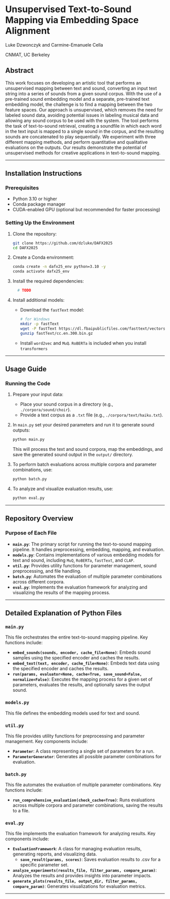 # Unsupervised Text-to-Sound Mapping via Embedding Space Alignment


Luke Dzwonczyk and Carmine-Emanuele Cella

CNMAT, UC Berkeley


## Abstract
This work focuses on developing an artistic tool that performs an unsupervised mapping between text and sound, converting an input text string into a series of sounds from a given sound corpus. With the use of a pre-trained sound embedding model and a separate, pre-trained text embedding model, the challenge is to find a mapping between the two feature spaces. Our approach is unsupervised, which removes the need for labeled sound data, avoiding potential issues in labeling musical data and allowing any sound corpus to be used with the system. The tool performs the task of text-to-sound retrieval, creating a soundfile in which each word in the text input is mapped to a single sound in the corpus, and the resulting sounds are concatenated to play sequentially. We experiment with three different mapping methods, and perform quantitative and qualitative evaluations on the outputs. Our results demonstrate the potential of unsupervised methods for creative applications in text-to-sound mapping.

---

## Installation Instructions

### Prerequisites
- Python 3.10 or higher
- Conda package manager
- CUDA-enabled GPU (optional but recommended for faster processing)

### Setting Up the Environment
1. Clone the repository:
   ```bash
   git clone https://github.com/dzluke/DAFX2025
   cd DAFX2025
   ```

2. Create a Conda environment:
   ```bash
   conda create -n dafx25_env python=3.10 -y
   conda activate dafx25_env
   ```

3. Install the required dependencies:
   ```bash
     # TODO
   ```

4. Install additional models:
   - Download the `fastText` model:
     ```bash
     # for Windows
     mkdir -p fastText
     wget -P fastText https://dl.fbaipublicfiles.com/fasttext/vectors-crawl/cc.en.300.bin.gz
     gunzip fastText/cc.en.300.bin.gz
     ```
   - Install `word2vec` and `MuQ`. `RoBERTa` is included when you install `transformers`

---

## Usage Guide

### Running the Code
1. Prepare your input data:
   - Place your sound corpus in a directory (e.g., `./corpora/sound/choir`).
   - Provide a text corpus as a `.txt` file (e.g., `./corpora/text/haiku.txt`).

2. In `main.py` set your desired parameters and run it to generate sound outputs:
   ```bash
   python main.py
   ```
   This will process the text and sound corpora, map the embeddings, and save the generated sound output in the `output/` directory.

3. To perform batch evaluations across multiple corpora and parameter combinations, use:
   ```bash
   python batch.py
   ```

4. To analyze and visualize evaluation results, use:
   ```bash
   python eval.py
   ```

---

## Repository Overview

### Purpose of Each File
- **`main.py`**: The primary script for running the text-to-sound mapping pipeline. It handles preprocessing, embedding, mapping, and evaluation.
- **`models.py`**: Contains implementations of various embedding models for text and sound, including `MuQ`, `RoBERTa`, `fastText`, and `CLAP`.
- **`util.py`**: Provides utility functions for parameter management, sound preprocessing, and file handling.
- **`batch.py`**: Automates the evaluation of multiple parameter combinations across different corpora.
- **`eval.py`**: Implements the evaluation framework for analyzing and visualizing the results of the mapping process.

---

## Detailed Explanation of Python Files

### `main.py`
This file orchestrates the entire text-to-sound mapping pipeline. Key functions include:
- **`embed_sounds(sounds, encoder, cache_file=None)`**: Embeds sound samples using the specified encoder and caches the results.
- **`embed_text(text, encoder, cache_file=None)`**: Embeds text data using the specified encoder and caches the results.
- **`run(params, evaluator=None, cache=True, save_sound=False, normalize=False)`**: Executes the mapping process for a given set of parameters, evaluates the results, and optionally saves the output sound.

### `models.py`
This file defines the embedding models used for text and sound.

### `util.py`
This file provides utility functions for preprocessing and parameter management. Key components include:
- **`Parameter`**: A class representing a single set of parameters for a run.
- **`ParameterGenerator`**: Generates all possible parameter combinations for evaluation.

### `batch.py`
This file automates the evaluation of multiple parameter combinations. Key functions include:
- **`run_comprehensive_evaluation(check_cache=True)`**: Runs evaluations across multiple corpora and parameter combinations, saving the results to a file.

### `eval.py`
This file implements the evaluation framework for analyzing results. Key components include:
- **`EvaluationFramework`**: A class for managing evaluation results, generating reports, and visualizing data.
  - **`save_result(params, scores)`**: Saves evaluation results to .csv for a specific parameter set.
- **`analyze_experiments(results_file, filter_params, compare_param)`**: Analyzes the results and provides insights into parameter impacts.
- **`generate_plots(results_file, output_dir, filter_params, compare_param)`**: Generates visualizations for evaluation metrics.

---
